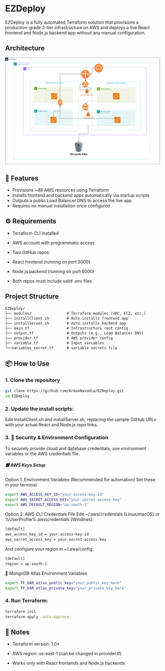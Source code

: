 # EZDeploy

 EZDeploy is a fully automated Terraform solution that provisions a production-grade 3-tier infrastructure on AWS and deploys a live React frontend and Node.js backend app without any manual configuration.

## Architecture
![](./architecture.png)

## 🚀 Features

- Provisions ~48 AWS resources using Terraform
- Installs frontend and backend apps automatically via startup scripts
- Outputs a public Load Balancer DNS to access the live app
- Requires no manual installation once configured

## ⚙️ Requirements
- Terraform CLI installed

- AWS account with programmatic access

- Two GitHub repos:

- React frontend (running on port 3000)

- Node.js backend (running on port 5000)

- Both repos must include valid .env files

## Project Structure
```
EZDeploy/
├── modules/                # Terraform modules (VPC, EC2, etc.)
├── installClient.sh        # Auto-installs frontend app
├── installServer.sh        # Auto-installs backend app
├── main.tf                 # Infrastructure root config
├── output.tf               # Outputs (e.g., Load Balancer DNS)
├── provider.tf             # AWS provider config
├── variable.tf             # Input variables
└──variables_secret.tf      # variable secrets file
```

## 📦 How to Use

### 1. Clone the repository

```bash
git clone https://github.com/ArmanNavodia/EZDeploy.git
cd EZDeploy
```
### 2. Update the install scripts:

Edit installClient.sh and installServer.sh, replacing the sample GitHub URLs with your actual React and Node.js repo links.


### 3. 🔐 Security & Environment Configuration
To securely provide cloud and database credentials, use environment variables or the AWS credentials file.

##### 🟩 AWS Keys Setup
Option 1: Environment Variables (Recommended for automation)
Set these in your terminal:
```bash
export AWS_ACCESS_KEY_ID="your-access-key-id"
export AWS_SECRET_ACCESS_KEY="your-secret-access-key"
export AWS_DEFAULT_REGION="ap-south-1"
```
Option 2: AWS CLI Credentials File
Edit ~/.aws/credentials (Linux/macOS) or %UserProfile%\.aws\credentials (Windows):
```bash
[default]
aws_access_key_id = your-access-key-id
aws_secret_access_key = your-secret-access-key
```
And configure your region in ~/.aws/config:
```bash
[default]
region = ap-south-1
```

🍃 MongoDB Atlas Environment Variables

```bash
export TF_VAR_atlas_public_key="your_public_key_here"
export TF_VAR_atlas_private_key="your_private_key_here"
```

### 4. Run Terraform:
```bash
terraform init
terraform apply -auto-approve
```

## 📌 Notes
- Terraform version: 1.0+

- AWS region: us-east-1 (can be changed in provider.tf)

- Works only with React frontends and Node.js backends

